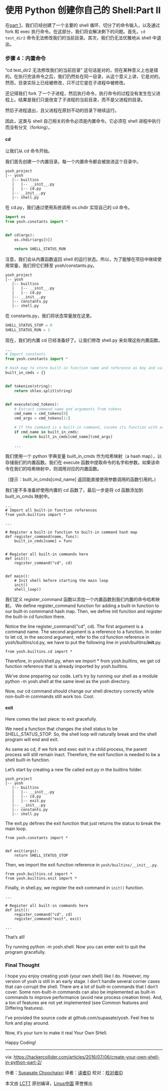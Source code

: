使用 Python 创建你自己的 Shell:Part II
===========================================

在[part 1][1]，我们已经创建了一个主要的 shell 循环、切分了的命令输入，以及通过 fork 和 exec 执行命令。在这部分，我们将会解决剩下的问题。首先，`cd test_dir2` 命令无法修改我们的当前目录。其次，我们仍无法优雅地从 shell 中退出。

### 步骤 4：内置命令

“cd test_dir2 无法修改我们的当前目录” 这句话是对的，但在某种意义上也是错的。在执行完该命令之后，我们仍然处在同一目录，从这个意义上讲，它是对的。然而，目录实际上已经被修改，只不过它是在子进程中被修改。

还记得我们 fork 了一个子进程，然后执行命令，执行命令的过程没有发生在父进程上。结果是我们只是改变了子进程的当前目录，而不是父进程的目录。

然后子进程退出，且父进程在原封不动的目录下继续运行。

因此，这类与 shell 自己相关的命令必须是内置命令。它必须在 shell 进程中执行而没有分叉（forking）。

#### cd

让我们从 cd 命令开始。

我们首先创建一个内置目录。每一个内置命令都会被放进这个目录中。

```shell
yosh_project
|-- yosh
   |-- builtins
   |   |-- __init__.py
   |   |-- cd.py
   |-- __init__.py
   |-- shell.py
```

在 cd.py，我们通过使用系统调用 os.chdir 实现自己的 cd 命令。

```python
import os
from yosh.constants import *


def cd(args):
    os.chdir(args[0])

    return SHELL_STATUS_RUN
```

注意，我们会从内置函数返回 shell 的运行状态。所以，为了能够在项目中继续使用常量，我们将它们移至 yosh/constants.py。

```shell
yosh_project
|-- yosh
   |-- builtins
   |   |-- __init__.py
   |   |-- cd.py
   |-- __init__.py
   |-- constants.py
   |-- shell.py
```

在 constants.py，我们将状态常量放在这里。

```python
SHELL_STATUS_STOP = 0
SHELL_STATUS_RUN = 1
```

现在，我们的内置 cd 已经准备好了。让我们修改 shell.py 来处理这些内置函数。

```python
...
# Import constants
from yosh.constants import *

# Hash map to store built-in function name and reference as key and value
built_in_cmds = {}


def tokenize(string):
    return shlex.split(string)


def execute(cmd_tokens):
    # Extract command name and arguments from tokens
    cmd_name = cmd_tokens[0]
    cmd_args = cmd_tokens[1:]

    # If the command is a built-in command, invoke its function with arguments
    if cmd_name in built_in_cmds:
        return built_in_cmds[cmd_name](cmd_args)

    ...
```

我们使用一个 python 字典变量 built_in_cmds 作为哈希映射（a hash map），以存储我们的内置函数。我们在 execute 函数中提取命令的名字和参数。如果该命令在我们的哈希映射中，则调用对应的内置函数。

（提示：built_in_cmds[cmd_name] 返回能直接使用参数调用的函数引用的。) 

我们差不多准备好使用内置的 cd 函数了。最后一步是将 cd 函数添加到 built_in_cmds 映射中。

```
...
# Import all built-in function references
from yosh.builtins import *

...

# Register a built-in function to built-in command hash map
def register_command(name, func):
    built_in_cmds[name] = func


# Register all built-in commands here
def init():
    register_command("cd", cd)


def main():
    # Init shell before starting the main loop
    init()
    shell_loop()
```

我们定义 register_command 函数以添加一个内置函数到我们内置的命令哈希映射。 
We define register_command function for adding a built-in function to our built-in commmand hash map. Then, we define init function and register the built-in cd function there.

Notice the line register_command("cd", cd). The first argument is a command name. The second argument is a reference to a function. In order to let cd, in the second argument, refer to the cd function reference in yosh/builtins/cd.py, we have to put the following line in yosh/builtins/__init__.py.

```
from yosh.builtins.cd import *
```
Therefore, in yosh/shell.py, when we import * from yosh.builtins, we get cd function reference that is already imported by yosh.builtins.

We’ve done preparing our code. Let’s try by running our shell as a module python -m yosh.shell at the same level as the yosh directory.

Now, our cd command should change our shell directory correctly while non-built-in commands still work too. Cool.

#### exit

Here comes the last piece: to exit gracefully.

We need a function that changes the shell status to be SHELL_STATUS_STOP. So, the shell loop will naturally break and the shell program will end and exit.

As same as cd, if we fork and exec exit in a child process, the parent process will still remain inact. Therefore, the exit function is needed to be a shell built-in function.

Let’s start by creating a new file called exit.py in the builtins folder.

```
yosh_project
|-- yosh
   |-- builtins
   |   |-- __init__.py
   |   |-- cd.py
   |   |-- exit.py
   |-- __init__.py
   |-- constants.py
   |-- shell.py
```

The exit.py defines the exit function that just returns the status to break the main loop.

```
from yosh.constants import *


def exit(args):
    return SHELL_STATUS_STOP
```

Then, we import the exit function reference in `yosh/builtins/__init__.py`.

```
from yosh.builtins.cd import *
from yosh.builtins.exit import *
```

Finally, in shell.py, we register the exit command in `init()` function.


```
...

# Register all built-in commands here
def init():
    register_command("cd", cd)
    register_command("exit", exit)

...
```

That’s all!

Try running python -m yosh.shell. Now you can enter exit to quit the program gracefully.

### Final Thought

I hope you enjoy creating yosh (your own shell) like I do. However, my version of yosh is still in an early stage. I don’t handle several corner cases that can corrupt the shell. There are a lot of built-in commands that I don’t cover. Some non-built-in commands can also be implemented as built-in commands to improve performance (avoid new process creation time). And, a ton of features are not yet implemented (see Common features and Differing features).

I’ve provided the source code at github.com/supasate/yosh. Feel free to fork and play around.

Now, it’s your turn to make it real Your Own SHell.

Happy Coding!

--------------------------------------------------------------------------------

via: https://hackercollider.com/articles/2016/07/06/create-your-own-shell-in-python-part-2/

作者：[Supasate Choochaisri][a]
译者：[译者ID](https://github.com/译者ID)
校对：[校对者ID](https://github.com/校对者ID)

本文由 [LCTT](https://github.com/LCTT/TranslateProject) 原创编译，[Linux中国](https://linux.cn/) 荣誉推出

[a]: https://disqus.com/by/supasate_choochaisri/
[1]: https://hackercollider.com/articles/2016/07/05/create-your-own-shell-in-python-part-1/
[2]: http://tldp.org/LDP/Bash-Beginners-Guide/html/x7243.html
[3]: http://www.tldp.org/LDP/intro-linux/html/x12249.html
[4]: https://github.com/supasate/yosh
